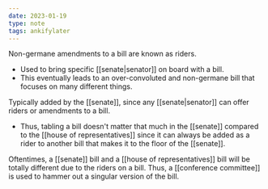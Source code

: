 ```yaml
---
date: 2023-01-19
type: note
tags: ankifylater
---
```


Non-germane amendments to a bill are known as riders.
- Used to bring specific [[senate|senator]] on board with a bill.
- This eventually leads to an over-convoluted and non-germane bill that focuses on many different things.

Typically added by the [[senate]], since any [[senate|senator]] can offer riders or amendments to a bill.
- Thus, tabling a bill doesn't matter that much in the [[senate]] compared to the [[house of representatives]] since it can always be added as a rider to another bill that makes it to the floor of the [[senate]].

Oftentimes, a [[senate]] bill and a [[house of representatives]] bill will be totally different due to the riders on a bill. Thus, a [[conference committee]] is used to hammer out a singular version of the bill.

